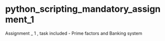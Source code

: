 # python_scripting_mandatory_assignment_1
Assignment _ 1 , task included - Prime factors and Banking system
